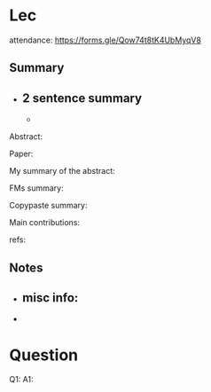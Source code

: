 # Lec 

attendance: https://forms.gle/Qow74t8tK4UbMyqV8

## Summary
- 2 sentence summary
  - 
  - 

Abstract:

Paper: 

My summary of the abstract:

FMs summary:

Copypaste summary:

Main contributions:

refs:

## Notes

- misc info:
  - 
- 

# Question

Q1:
A1: 